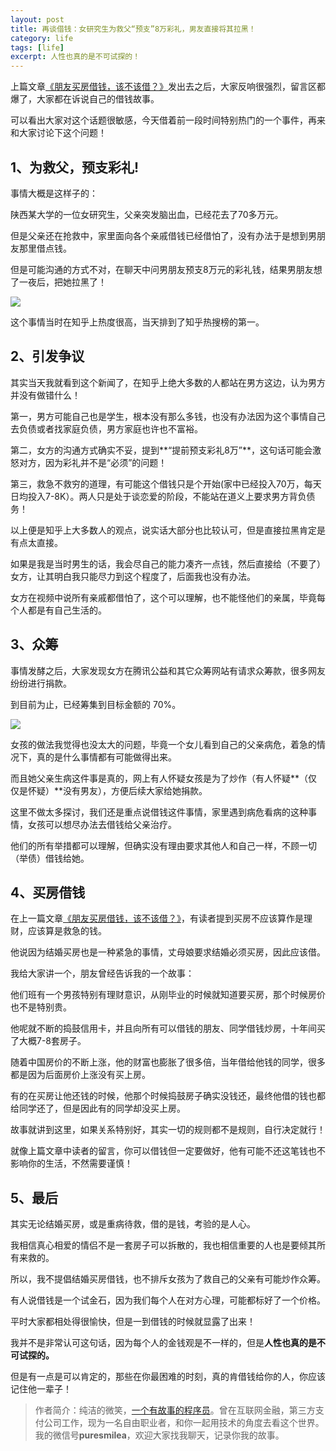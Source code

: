 ```yaml
---
layout: post
title: 再谈借钱：女研究生为救父“预支”8万彩礼，男友直接将其拉黑！
category: life
tags: [life]
excerpt: 人性也真的是不可试探的！
---
```


上篇文章[《朋友买房借钱，该不该借？》](https://mp.weixin.qq.com/s/uFb-_t5OZuTa8E0_4krweg)发出去之后，大家反响很强烈，留言区都爆了，大家都在诉说自己的借钱故事。

可以看出大家对这个话题很敏感，今天借着前一段时间特别热门的一个事件，再来和大家讨论下这个问题！

## 1、为救父，预支彩礼!

事情大概是这样子的：

陕西某大学的一位女研究生，父亲突发脑出血，已经花去了70多万元。

但是父亲还在抢救中，家里面向各个亲戚借钱已经借怕了，没有办法于是想到男朋友那里借点钱。

但是可能沟通的方式不对，在聊天中问男朋友预支8万元的彩礼钱，结果男朋友想了一夜后，把她拉黑了！

![](http://favorites.ren/assets/images/2020/it/yuzhi/yuzhi01.jpg) 

这个事情当时在知乎上热度很高，当天排到了知乎热搜榜的第一。

## 2、引发争议

其实当天我就看到这个新闻了，在知乎上绝大多数的人都站在男方这边，认为男方并没有做错什么！

第一，男方可能自己也是学生，根本没有那么多钱，也没有办法因为这个事情自己去负债或者找家庭负债，男方家庭也许也不富裕。

第二，女方的沟通方式确实不妥，提到**“提前预支彩礼8万”**，这句话可能会激怒对方，因为彩礼并不是“必须”的问题！

第三，救急不救穷的道理，有可能这个借钱只是个开始(家中已经投入70万，每天日均投入7-8K）。两人只是处于谈恋爱的阶段，不能站在道义上要求男方背负债务！

以上便是知乎上大多数人的观点，说实话大部分也比较认可，但是直接拉黑肯定是有点太直接。

如果是我是当时男生的话，我会尽自己的能力凑齐一点钱，然后直接给（不要了）女方，让其明白我只能尽力到这个程度了，后面我也没有办法。

女方在视频中说所有亲戚都借怕了，这个可以理解，也不能怪他们的亲属，毕竟每个人都是有自己生活的。

## 3、众筹

事情发酵之后，大家发现女方在腾讯公益和其它众筹网站有请求众筹款，很多网友纷纷进行捐款。

到目前为止，已经筹集到目标金额的 70%。

![](http://favorites.ren/assets/images/2020/it/yuzhi/yuzhi03.jpg) 

女孩的做法我觉得也没太大的问题，毕竟一个女儿看到自己的父亲病危，着急的情况下，真的是什么事情都有可能做得出来。

而且她父亲生病这件事是真的，网上有人怀疑女孩是为了炒作（有人怀疑**（仅仅是怀疑）**没有男友），方便后续大家给她捐款。

这里不做太多探讨，我们还是重点说借钱这件事情，家里遇到病危看病的这种事情，女孩可以想尽办法去借钱给父亲治疗。

他们的所有举措都可以理解，但确实没有理由要求其他人和自己一样，不顾一切（举债）借钱给她。

## 4、买房借钱

在上一篇文章[《朋友买房借钱，该不该借？》](https://mp.weixin.qq.com/s/uFb-_t5OZuTa8E0_4krweg)，有读者提到买房不应该算作是理财，应该算是救急的钱。

他说因为结婚买房也是一种紧急的事情，丈母娘要求结婚必须买房，因此应该借。

我给大家讲一个，朋友曾经告诉我的一个故事：

他们班有一个男孩特别有理财意识，从刚毕业的时候就知道要买房，那个时候房价也不是特别贵。

他呢就不断的捣鼓信用卡，并且向所有可以借钱的朋友、同学借钱炒房，十年间买了大概7-8套房子。

随着中国房价的不断上涨，他的财富也膨胀了很多倍，当年借给他钱的同学，很多都是因为后面房价上涨没有买上房。

有的在买房让他还钱的时候，他那个时候捣鼓房子确实没钱还，最终他借的钱也都给同学还了，但是因此有的同学却没买上房。

故事就讲到这里，如果关系特别好，其实一切的规则都不是规则，自行决定就行！

就像上篇文章中读者的留言，你可以借钱但一定要做好，他有可能不还这笔钱也不影响你的生活，不然需要谨慎！

## 5、最后

其实无论结婚买房，或是重病待救，借的是钱，考验的是人心。

我相信真心相爱的情侣不是一套房子可以拆散的，我也相信重要的人也是要倾其所有来救的。

所以，我不提倡结婚买房借钱，也不排斥女孩为了救自己的父亲有可能炒作众筹。

有人说借钱是一个试金石，因为我们每个人在对方心理，可能都标好了一个价格。

平时大家都相处得很愉快，但是一到借钱的时候就显露了出来！

我并不是非常认可这句话，因为每个人的金钱观是不一样的，但是**人性也真的是不可试探的。**

但是有一点是可以肯定的，那些在你最困难的时刻，真的肯借钱给你的人，你应该记住他一辈子！ 

>作者简介：纯洁的微笑，[一个有故事的程序员](http://www.ityouknow.com/life/2020/03/25/fengkou-10year.html)。曾在互联网金融，第三方支付公司工作，现为一名自由职业者，和你一起用技术的角度去看这个世界。我的微信号**puresmilea**，欢迎大家找我聊天，记录你我的故事。








